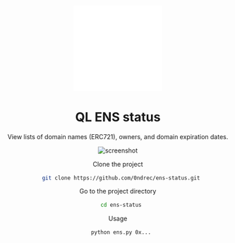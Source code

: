 <div align="center">

  <img src="logo.svg" alt="logo" width="200" height="auto" />
  <h1>QL ENS status</h1>
  
  <p>
    View lists of domain names (ERC721), owners, and domain expiration dates.
  </p>
  

<!-- Screenshots -->


<div align="center"> 
  <img src="https://github.com/0ndrec/ql_ens_status/blob/main/img.png" alt="screenshot" />
</div>



Clone the project

```bash
  git clone https://github.com/0ndrec/ens-status.git
```

Go to the project directory

```bash
  cd ens-status
```
  
Usage

```bash
  python ens.py 0x...
```
